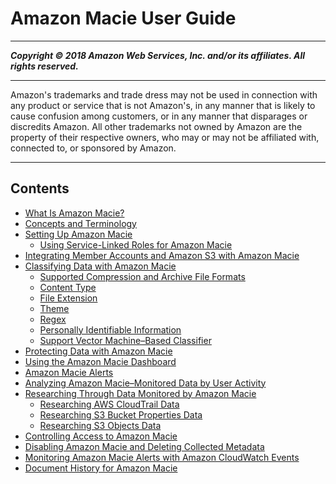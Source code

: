 # Amazon Macie User Guide

-----
*****Copyright &copy; 2018 Amazon Web Services, Inc. and/or its affiliates. All rights reserved.*****

-----
Amazon's trademarks and trade dress may not be used in 
     connection with any product or service that is not Amazon's, 
     in any manner that is likely to cause confusion among customers, 
     or in any manner that disparages or discredits Amazon. All other 
     trademarks not owned by Amazon are the property of their respective
     owners, who may or may not be affiliated with, connected to, or 
     sponsored by Amazon.

-----
## Contents
+ [What Is Amazon Macie?](what-is-macie.md)
+ [Concepts and Terminology](macie-concepts.md)
+ [Setting Up Amazon Macie](macie-setting-up.md)
   + [Using Service-Linked Roles for Amazon Macie](using-service-linked-roles.md)
+ [Integrating Member Accounts and Amazon S3 with Amazon Macie](macie-integration.md)
+ [Classifying Data with Amazon Macie](macie-classify-data.md)
   + [Supported Compression and Archive File Formats](macie-compression-archive-formats.md)
   + [Content Type](macie-classify-objects-content-type.md)
   + [File Extension](macie-classify-objects-file-extension.md)
   + [Theme](macie-classify-objects-theme.md)
   + [Regex](macie-classify-objects-regex.md)
   + [Personally Identifiable Information](macie-classify-objects-pii.md)
   + [Support Vector Machine–Based Classifier](macie-classify-objects-classifier.md)
+ [Protecting Data with Amazon Macie](macie-protect-data.md)
+ [Using the Amazon Macie Dashboard](macie-dashboard.md)
+ [Amazon Macie Alerts](macie-alerts.md)
+ [Analyzing Amazon Macie–Monitored Data by User Activity](macie-users.md)
+ [Researching Through Data Monitored by Amazon Macie](macie-research.md)
   + [Researching AWS CloudTrail Data](cloudtraildata.md)
   + [Researching S3 Bucket Properties Data](s3bucketsdata.md)
   + [Researching S3 Objects Data](s3objectsdata.md)
+ [Controlling Access to Amazon Macie](macie-access-control.md)
+ [Disabling Amazon Macie and Deleting Collected Metadata](macie-disable.md)
+ [Monitoring Amazon Macie Alerts with Amazon CloudWatch Events](macie-cloudwatch.md)
+ [Document History for Amazon Macie](doc-history.md)